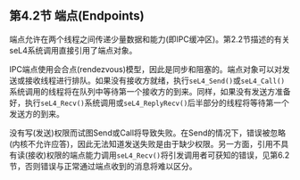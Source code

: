 ## 第4.2节  端点(Endpoints)

端点允许在两个线程之间传递少量数据和能力(即IPC缓冲区)。第2.2节描述的有关seL4系统调用直接引用了端点对象。

IPC端点使用会合点(rendezvous)模型，因此是同步和阻塞的。端点对象可以对发送或接收线程进行排队。如果没有接收方就绪，执行`seL4_Send()`或`seL4_Call()`系统调用的线程将在队列中等待第一个接收方的到来。同样，如果没有发送方准备好，执行`seL4_Recv()`系统调用或`seL4_ReplyRecv()`后半部分的线程将等待第一个发送方的到来。

没有写(发送)权限而试图Send或Call将导致失败。在Send的情况下，错误被忽略(内核不允许应答)，因此无法知道发送失败是由于缺少权限。另一方面，引用不具有读(接收)权限的端点能力调用`seL4_Recv()`将引发调用者可获知的错误，见第6.2节，否则错误与正常通过端点收到的消息将难以区分。

